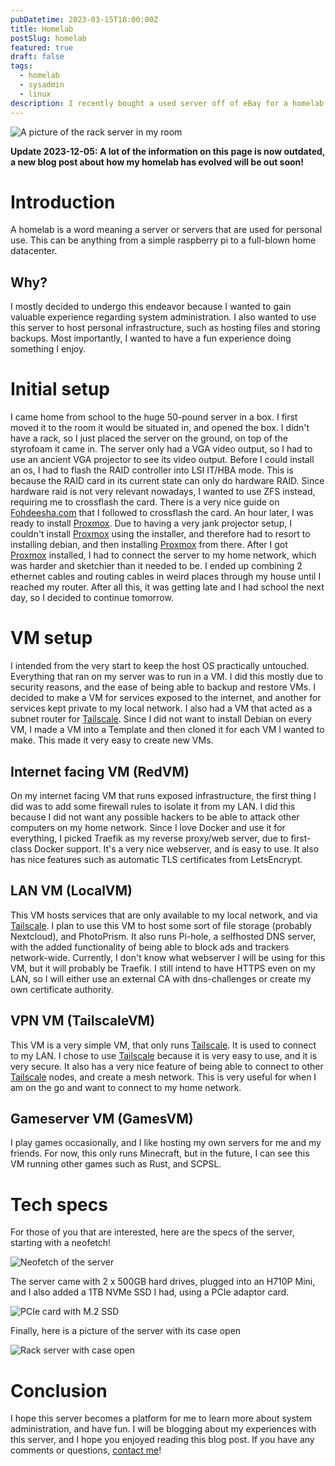 ```yaml
---
pubDatetime: 2023-03-15T18:00:00Z
title: Homelab
postSlug: homelab
featured: true
draft: false
tags:
  - homelab
  - sysadmin
  - linux
description: I recently bought a used server off of eBay for a homelab. Here I will be documenting the setup process from start to finish.
---
```


![A picture of the rack server in my room](@assets/blog/homelab/server-front.jpg)

**Update 2023-12-05: A lot of the information on this page is now outdated, a new blog post about how my homelab has evolved will be out soon!**

# Introduction

A homelab is a word meaning a server or servers that are used for personal use. This can be anything from a simple raspberry pi to a full-blown home datacenter.

## Why?

I mostly decided to undergo this endeavor because I wanted to gain valuable experience regarding system administration. I also wanted to use this server to host personal infrastructure, such as hosting files and storing backups.
Most importantly, I wanted to have a fun experience doing something I enjoy.

# Initial setup

I came home from school to the huge 50-pound server in a box. I first moved it to the room it would be situated in, and opened the box.
I didn't have a rack, so I just placed the server on the ground, on top of the styrofoam it came in. The server only had a VGA video output, so I had to use an ancient VGA projector to see its video output.
Before I could install an os, I had to flash the RAID controller into LSI IT/HBA mode. This is because the RAID card in its current state can only do hardware RAID. Since hardware raid is not very relevant nowadays, I wanted to use ZFS instead, requiring me to crossflash the card.
There is a very nice guide on [Fohdeesha.com](https://fohdeesha.com/docs/perc.html) that I followed to crossflash the card. An hour later, I was ready to install [Proxmox](https://www.proxmox.com/en/proxmox-ve). Due to having a very jank projector setup, I couldn't install [Proxmox](https://www.proxmox.com/en/proxmox-ve) using the installer, and therefore had to resort to installing debian, and then installing [Proxmox](https://www.proxmox.com/en/proxmox-ve) from there.
After I got [Proxmox](https://www.proxmox.com/en/proxmox-ve) installed, I had to connect the server to my home network, which was harder and sketchier than it needed to be. I ended up combining 2 ethernet cables and routing cables in weird places through my house until I reached my router. After all this, it was getting late and I had school the next day, so I decided to continue tomorrow.

# VM setup

I intended from the very start to keep the host OS practically untouched. Everything that ran on my server was to run in a VM. I did this mostly due to security reasons, and the ease of being able to backup and restore VMs. I decided to make a VM for services exposed to the internet, and another for services kept private to my local network. I also had a VM that acted as a subnet router for [Tailscale](https://tailscale.com/).
Since I did not want to install Debian on every VM, I made a VM into a Template and then cloned it for each VM I wanted to make. This made it very easy to create new VMs.

## Internet facing VM (RedVM)

On my internet facing VM that runs exposed infrastructure, the first thing I did was to add some firewall rules to isolate it from my LAN. I did this because I did not want any possible hackers to be able to attack other computers on my home network. Since I love Docker and use it for everything, I picked Traefik as my reverse proxy/web server, due to first-class Docker support.
It's a very nice webserver, and is easy to use. It also has nice features such as automatic TLS certificates from LetsEncrypt.

## LAN VM (LocalVM)

This VM hosts services that are only available to my local network, and via [Tailscale](https://tailscale.com/). I plan to use this VM to host some sort of file storage (probably Nextcloud), and PhotoPrism. It also runs Pi-hole, a selfhosted DNS server, with the added functionality of being able to block ads and trackers network-wide.
Currently, I don't know what webserver I will be using for this VM, but it will probably be Traefik. I still intend to have HTTPS even on my LAN, so I will either use an external CA with dns-challenges or create my own certificate authority.

## VPN VM (TailscaleVM)

This VM is a very simple VM, that only runs [Tailscale](https://tailscale.com/). It is used to connect to my LAN. I chose to use [Tailscale](https://tailscale.com/) because it is very easy to use, and it is very secure. It also has a very nice feature of being able to connect to other [Tailscale](https://tailscale.com/) nodes, and create a mesh network. This is very useful for when I am on the go and want to connect to my home network.

## Gameserver VM (GamesVM)

I play games occasionally, and I like hosting my own servers for me and my friends. For now, this only runs Minecraft, but in the future, I can see this VM running other games such as Rust, and SCPSL.

# Tech specs

For those of you that are interested, here are the specs of the server, starting with a neofetch!

![Neofetch of the server](@assets/blog/homelab/neofetch.jpeg)

The server came with 2 x 500GB hard drives, plugged into an H710P Mini, and I also added a 1TB NVMe SSD I had, using a PCIe adaptor card.

![PCIe card with M.2 SSD](@assets/blog/homelab/nvme-card.png)

Finally, here is a picture of the server with its case open

![Rack server with case open](@assets/blog/homelab/server-internals.png)

# Conclusion

I hope this server becomes a platform for me to learn more about system administration, and have fun. I will be blogging about my experiences with this server, and I hope you enjoyed reading this blog post. If you have any comments or questions, [contact me](/contact)!
